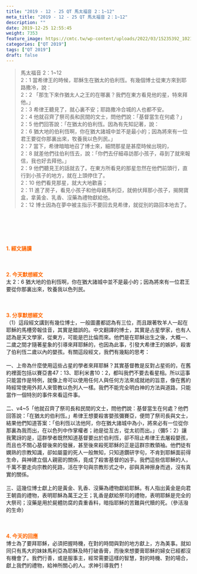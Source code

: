 ```yaml
---
title: "2019 - 12 - 25 QT 馬太福音 2：1~12"
meta_title: "2019 - 12 - 25 QT 馬太福音 2：1~12"
description: ""
date: 2019-12-25 12:55:45
weight: 7353
feature_image: https://cmtc.tw/wp-content/uploads/2022/03/15235392_10211799862337740_180693556567566654_o-1.webp
categories: ["QT 2019"]
tags: ["QT 2019"]
draft: false
---
```


<blockquote>馬太福音 2：1~12<br />
2：1 當希律王的時候，耶穌生在猶太的伯利恆。有幾個博士從東方來到耶路撒冷，說：<br />
2：2 「那生下來作猶太人之王的在哪裏？我們在東方看見他的星，特來拜他。」<br />
2：3 希律王聽見了，就心裏不安；耶路撒冷合城的人也都不安。<br />
2：4 他就召齊了祭司長和民間的文士，問他們說：「基督當生在何處？」<br />
2：5 他們回答說：「在猶太的伯利恆。因為有先知記著，說：<br />
2：6 猶大地的伯利恆啊，你在猶大諸城中並不是最小的；因為將來有一位君王要從你那裏出來，牧養我以色列民。」<br />
2：7 當下，希律暗暗地召了博士來，細問那星是甚麼時候出現的，<br />
2：8 就差他們往伯利恆去，說：「你們去仔細尋訪那小孩子，尋到了就來報信，我也好去拜他。」<br />
2：9 他們聽見王的話就去了。在東方所看見的那星忽然在他們前頭行，直行到小孩子的地方，就在上頭停住了。<br />
2：10 他們看見那星，就大大地歡喜；<br />
2：11 進了房子，看見小孩子和他母親馬利亞，就俯伏拜那小孩子，揭開寶盒，拿黃金、乳香、沒藥為禮物獻給他。<br />
2：12 博士因為在夢中被主指示不要回去見希律，就從別的路回本地去了。</blockquote><br />
&nbsp;<br />
<br />
&nbsp;<br />
<br />
<span style="color: #ff6600;"><strong>1. </strong><strong>經文誦讀</strong></span><br />
<br />
<span style="color: #ff6600;"><strong> </strong></span><br />
<br />
<span style="color: #ff6600;"><strong>2. 今天默想</strong><strong>經文<br />
</strong></span>太 2：6 猶大地的伯利恆啊，你在猶大諸城中並不是最小的；因為將來有一位君王要從你那裏出來，牧養我以色列民。<br />
<br />
&nbsp;<br />
<br />
<span style="color: #ff6600;"><strong>3. 分享默想經文<br />
</strong></span>（1）這段經文講到有幾位博士，一般圖畫都認為有三位，而且跟著牧羊人一起在耶穌的馬槽旁報佳音，其實是錯誤的。中文翻譯的博士，其實是占星學家，也有人認為是天文學家，從東方，可能是巴比倫而來。他們是在耶穌出生之後，大概一、二歲之間才隨著星象的引導來拜耶穌的，也因為此事，引發大希律王的嫉妒，殺害了伯利恆二歲以內的嬰孩。有關這段經文，我們有幾點的思考：<br />
<br />
一、上帝為什麼使用這些占星的學者來拜耶穌？其實基督教是反對占星術的，在舊約裡面包括以賽亞書47：13、耶利米書10：2，都叫我們不要去看星相。所以這事只能當作是特例，就像上帝可以使用任何人與任何方法來成就祂的旨意，像在舊約時經常使用外邦人來管教以色列人一樣。我們不能完全明白神的方法與道路，只能當作一個特別的事件來看這件事。<br />
<br />
二、v4~5「他就召齊了祭司長和民間的文士，問他們說：基督當生在何處？他們回答說：「在猶太的伯利恆。」希律王想要殺害嬰孩彌賽亞，便問了祭司長與文士，結果他們知道答案：「伯利恆以法他阿，你在猶大諸城中為小，將來必有一位從你那裏為我而出，在以色列中作掌權者；祂是從亙古，從太初而出。」（彌5：2）讓我驚訝的是，這群學者既然知道基督要出於伯利恆，卻不阻止希律王去屠殺嬰孩，而且也不關心基督後來的發展，甚至後來殺死耶穌的正是這群宗教領袖。他們徒有嫻熟的宗教知識，卻如屬靈的死人一般無知，只知道鑽研字句，不肯到耶穌面前得生命，與神建立個人親密的關係，竟成了殺害基督的凶手。我們這些信耶穌的人，千萬不要走向宗教的死路，活在字句與宗教形式之中，卻與真神擦身而過，沒有真實的關係。<br />
<br />
三、這幾位博士獻上的是黃金、乳香、沒藥為禮物獻給耶穌。有人指出黃金是向君王朝貢的禮物，表明耶穌為萬王之王；乳香是獻給祭司的禮物，表明耶穌是完全的大祭司；沒藥是用於屍體防腐的貴重香料，暗指耶穌的苦難與代贖的死。（參活潑的生命）<br />
<br />
&nbsp;<br />
<br />
<span style="color: #ff6600;"><strong>4. 今天的回應<br />
</strong></span>博士為了要拜耶穌，必須把握時機，在對的時間與對的地方獻上，方為美事。就如同只有馬大的妹妹馬利亞為耶穌及時打破香膏，而後來想要膏耶穌的婦女已經都沒有機會了。我們行善，或是服事主，經常需要這樣的智慧，對的時機、對的場合，獻上我們的禮物，給神所關心的人。求神引導我們！<br />
<br />
&nbsp;
        